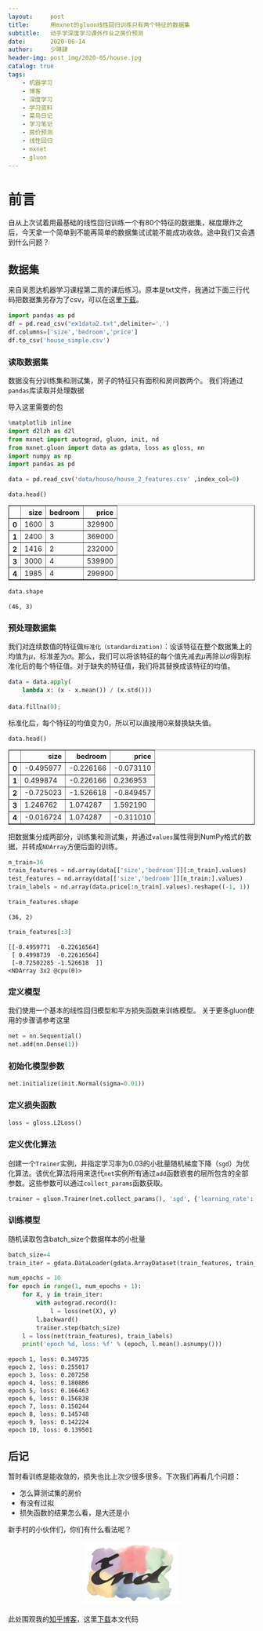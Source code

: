 ```yaml
---
layout:     post
title:      用mxnet的gluon线性回归训练只有两个特征的数据集
subtitle:   动手学深度学习课外作业之房价预测
date:       2020-06-14
author:     少琳肆
header-img: post_img/2020-05/house.jpg
catalog: true
tags:
    - 机器学习
    - 博客
    - 深度学习
    - 学习资料
    - 菜鸟日记
    - 学习笔记
    - 房价预测
    - 线性回归
    - mxnet
    - gluon
---   
```


# 前言

自从上次试着用最基础的线性回归训练一个有80个特征的数据集，梯度爆炸之后，今天拿一个简单到不能再简单的数据集试试能不能成功收敛。途中我们又会遇到什么问题？

## 数据集
来自吴恩达机器学习课程第二周的课后练习。原本是txt文件，我通过下面三行代码把数据集另存为了csv，可以在这里[下载](https://github.com/linguoguo/data_science/blob/master/house_pricing/data/house_2_features.csv)。


```python
import pandas as pd
df = pd.read_csv("ex1data2.txt",delimiter=',')
df.columns=['size','bedroom','price']
df.to_csv('house_simple.csv')
```

### 读取数据集

数据没有分训练集和测试集，房子的特征只有面积和房间数两个。
我们将通过`pandas`库读取并处理数据 

导入这里需要的包


```python
%matplotlib inline
import d2lzh as d2l
from mxnet import autograd, gluon, init, nd
from mxnet.gluon import data as gdata, loss as gloss, nn
import numpy as np
import pandas as pd
```


```python
data = pd.read_csv('data/house/house_2_features.csv' ,index_col=0)
```


```python
data.head()
```




<div>
<style scoped>
    .dataframe tbody tr th:only-of-type {
        vertical-align: middle;
    }

    .dataframe tbody tr th {
        vertical-align: top;
    }

    .dataframe thead th {
        text-align: right;
    }
</style>
<table border="1" class="dataframe">
  <thead>
    <tr style="text-align: right;">
      <th></th>
      <th>size</th>
      <th>bedroom</th>
      <th>price</th>
    </tr>
  </thead>
  <tbody>
    <tr>
      <th>0</th>
      <td>1600</td>
      <td>3</td>
      <td>329900</td>
    </tr>
    <tr>
      <th>1</th>
      <td>2400</td>
      <td>3</td>
      <td>369000</td>
    </tr>
    <tr>
      <th>2</th>
      <td>1416</td>
      <td>2</td>
      <td>232000</td>
    </tr>
    <tr>
      <th>3</th>
      <td>3000</td>
      <td>4</td>
      <td>539900</td>
    </tr>
    <tr>
      <th>4</th>
      <td>1985</td>
      <td>4</td>
      <td>299900</td>
    </tr>
  </tbody>
</table>
</div>




```python
data.shape
```




    (46, 3)



### 预处理数据集

我们对连续数值的特征做`标准化（standardization)`：设该特征在整个数据集上的均值为$\mu$，标准差为$\sigma$。那么，我们可以将该特征的每个值先减去$\mu$再除以$\sigma$得到标准化后的每个特征值。对于缺失的特征值，我们将其替换成该特征的均值。


```python
data = data.apply(
    lambda x: (x - x.mean()) / (x.std()))

data.fillna(0);
```

标准化后，每个特征的均值变为0，所以可以直接用0来替换缺失值。


```python
data.head()
```




<div>
<style scoped>
    .dataframe tbody tr th:only-of-type {
        vertical-align: middle;
    }

    .dataframe tbody tr th {
        vertical-align: top;
    }

    .dataframe thead th {
        text-align: right;
    }
</style>
<table border="1" class="dataframe">
  <thead>
    <tr style="text-align: right;">
      <th></th>
      <th>size</th>
      <th>bedroom</th>
      <th>price</th>
    </tr>
  </thead>
  <tbody>
    <tr>
      <th>0</th>
      <td>-0.495977</td>
      <td>-0.226166</td>
      <td>-0.073110</td>
    </tr>
    <tr>
      <th>1</th>
      <td>0.499874</td>
      <td>-0.226166</td>
      <td>0.236953</td>
    </tr>
    <tr>
      <th>2</th>
      <td>-0.725023</td>
      <td>-1.526618</td>
      <td>-0.849457</td>
    </tr>
    <tr>
      <th>3</th>
      <td>1.246762</td>
      <td>1.074287</td>
      <td>1.592190</td>
    </tr>
    <tr>
      <th>4</th>
      <td>-0.016724</td>
      <td>1.074287</td>
      <td>-0.311010</td>
    </tr>
  </tbody>
</table>
</div>



把数据集分成两部分，训练集和测试集，并通过`values`属性得到NumPy格式的数据，并转成`NDArray`方便后面的训练。


```python
n_train=36
train_features = nd.array(data[['size','bedroom']][:n_train].values)
test_features = nd.array(data[['size','bedroom']][n_train:].values)
train_labels = nd.array(data.price[:n_train].values).reshape((-1, 1))

```


```python
train_features.shape
```




    (36, 2)




```python
train_features[:3]
```




    
    [[-0.4959771  -0.22616564]
     [ 0.4998739  -0.22616564]
     [-0.72502285 -1.526618  ]]
    <NDArray 3x2 @cpu(0)>



### 定义模型

我们使用一个基本的线性回归模型和平方损失函数来训练模型。 关于更多gluon使用的步骤请参考这里


```python
net = nn.Sequential()
net.add(nn.Dense(1))
```

### 初始化模型参数


```python
net.initialize(init.Normal(sigma=0.01))
```

### 定义损失函数


```python
loss = gloss.L2Loss()
```

### 定义优化算法

创建一个`Trainer`实例，并指定学习率为0.03的小批量随机梯度下降（`sgd`）为优化算法。该优化算法将用来迭代`net`实例所有通过`add`函数嵌套的层所包含的全部参数。这些参数可以通过`collect_params`函数获取。


```python
trainer = gluon.Trainer(net.collect_params(), 'sgd', {'learning_rate': 0.03})
```

### 训练模型
随机读取包含batch_size个数据样本的小批量


```python
batch_size=4
train_iter = gdata.DataLoader(gdata.ArrayDataset(train_features, train_labels), batch_size, shuffle=True)
```


```python
num_epochs = 10
for epoch in range(1, num_epochs + 1):
    for X, y in train_iter:
        with autograd.record():
            l = loss(net(X), y)
        l.backward()
        trainer.step(batch_size)
    l = loss(net(train_features), train_labels)
    print('epoch %d, loss: %f' % (epoch, l.mean().asnumpy()))
```

    epoch 1, loss: 0.349735
    epoch 2, loss: 0.255017
    epoch 3, loss: 0.207258
    epoch 4, loss: 0.180886
    epoch 5, loss: 0.166463
    epoch 6, loss: 0.156838
    epoch 7, loss: 0.150244
    epoch 8, loss: 0.145748
    epoch 9, loss: 0.142224
    epoch 10, loss: 0.139501


## 后记
暂时看训练是能收敛的，损失也比上次少很多很多。下次我们再看几个问题：
+ 怎么算测试集的房价
+ 有没有过拟
+ 损失函数的结果怎么看，是大还是小

新手村的小伙伴们，你们有什么看法呢？
<p align="center">
<img src="https://raw.githubusercontent.com/linguoguo/linguo_zh/master/img/end.png" width="200" >
</p>


此处围观我的[知乎博客](https://zhuanlan.zhihu.com/p/148303060)，这里[下载](https://github.com/linguoguo/data_science/blob/master/house_pricing/regression_house_2_features.ipynb)本文代码
